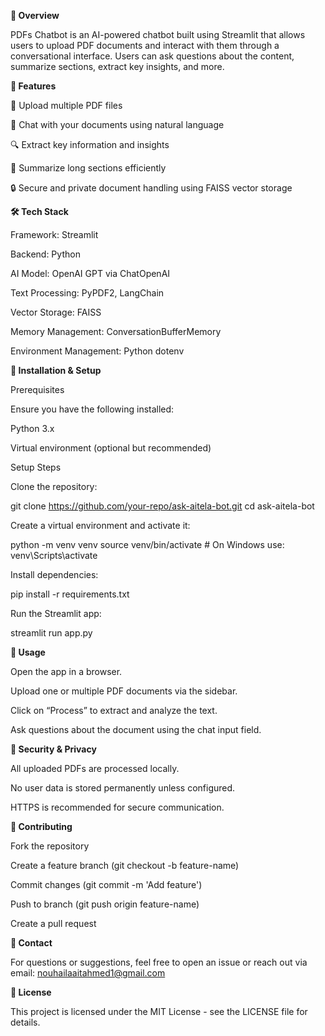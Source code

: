 **📌 Overview**

PDFs Chatbot is an AI-powered chatbot built using Streamlit that allows users to upload PDF documents and interact with them through a conversational interface. Users can ask questions about the content, summarize sections, extract key insights, and more.

**🚀 Features**

📂 Upload multiple PDF files

💬 Chat with your documents using natural language

🔍 Extract key information and insights

📑 Summarize long sections efficiently

🔒 Secure and private document handling using FAISS vector storage

**🛠️ Tech Stack**

Framework: Streamlit

Backend: Python

AI Model: OpenAI GPT via ChatOpenAI

Text Processing: PyPDF2, LangChain

Vector Storage: FAISS

Memory Management: ConversationBufferMemory

Environment Management: Python dotenv

**📌 Installation & Setup**

Prerequisites

Ensure you have the following installed:

Python 3.x

Virtual environment (optional but recommended)

Setup Steps

Clone the repository:

git clone https://github.com/your-repo/ask-aitela-bot.git
cd ask-aitela-bot

Create a virtual environment and activate it:

python -m venv venv
source venv/bin/activate   # On Windows use: venv\Scripts\activate

Install dependencies:

pip install -r requirements.txt

Run the Streamlit app:

streamlit run app.py

**🎯 Usage**

Open the app in a browser.

Upload one or multiple PDF documents via the sidebar.

Click on “Process” to extract and analyze the text.

Ask questions about the document using the chat input field.

**🔐 Security & Privacy**

All uploaded PDFs are processed locally.

No user data is stored permanently unless configured.

HTTPS is recommended for secure communication.

**🤝 Contributing**

Fork the repository

Create a feature branch (git checkout -b feature-name)

Commit changes (git commit -m 'Add feature')

Push to branch (git push origin feature-name)

Create a pull request

**📧 Contact**

For questions or suggestions, feel free to open an issue or reach out via email: nouhailaaitahmed1@gmail.com

**📜 License**

This project is licensed under the MIT License - see the LICENSE file for details.
